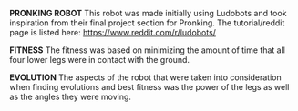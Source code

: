 **PRONKING ROBOT**
This robot was made initially using Ludobots and took inspiration from their final project section for Pronking. The tutorial/reddit page is listed here: https://www.reddit.com/r/ludobots/

**FITNESS**
The fitness was based on minimizing the amount of time that all four lower legs were in contact with the ground.

**EVOLUTION**
The aspects of the robot that were taken into consideration when finding evolutions and best fitness was the power of the legs as well as the angles they were moving.
